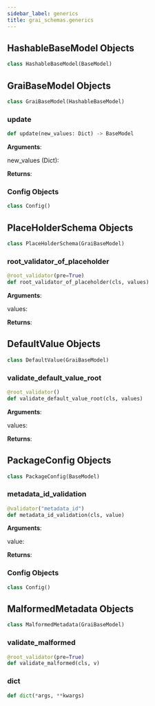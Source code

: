 ```yaml
---
sidebar_label: generics
title: grai_schemas.generics
---
```


## HashableBaseModel Objects

```python
class HashableBaseModel(BaseModel)
```



## GraiBaseModel Objects

```python
class GraiBaseModel(HashableBaseModel)
```



### update

```python
def update(new_values: Dict) -> BaseModel
```

**Arguments**:

  new_values (Dict):


**Returns**:



### Config Objects

```python
class Config()
```



## PlaceHolderSchema Objects

```python
class PlaceHolderSchema(GraiBaseModel)
```



### root\_validator\_of\_placeholder

```python
@root_validator(pre=True)
def root_validator_of_placeholder(cls, values)
```

**Arguments**:

  values:


**Returns**:



## DefaultValue Objects

```python
class DefaultValue(GraiBaseModel)
```



### validate\_default\_value\_root

```python
@root_validator()
def validate_default_value_root(cls, values)
```

**Arguments**:

  values:


**Returns**:



## PackageConfig Objects

```python
class PackageConfig(BaseModel)
```



### metadata\_id\_validation

```python
@validator("metadata_id")
def metadata_id_validation(cls, value)
```

**Arguments**:

  value:


**Returns**:



### Config Objects

```python
class Config()
```



## MalformedMetadata Objects

```python
class MalformedMetadata(GraiBaseModel)
```



### validate\_malformed

```python
@root_validator(pre=True)
def validate_malformed(cls, v)
```



### dict

```python
def dict(*args, **kwargs)
```

